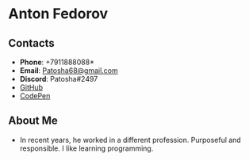 # Anton Fedorov

## Contacts

* __Phone__: +7911888088*
* __Email__: Patosha68@gmail.com
* __Discord__: Patosha#2497
* [GitHub](https://github.com/Patosha)
* [CodePen](https://www.codewars.com/users/Patosha)

## About Me

* In recent years, he worked in a different profession. Purposeful and responsible. 
I like learning programming.
